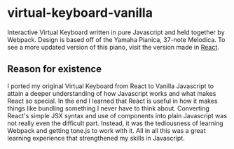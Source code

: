 # virtual-keyboard-vanilla

Interactive Virtual Keyboard written in pure Javascript and held together by Webpack. Design is based off of the Yamaha Pianica, 37-note Melodica. To see a more updated version of this piano, visit the version made in [React](https://github.com/jmgcito/virtual-keyboard).

## Reason for existence
I ported my original Virtual Keyboard from React to Vanilla Javascript to attain a deeper understanding of how Javascript works and what makes React so special. In the end I learned that React is useful in how it makes things like bundling something I never have to think about. Converting React's simple JSX syntax and use of components into plain Javascript was not really even the difficult part. Instead, it was the tediousness of learning Webpack and getting tone.js to work with it. All in all this was a great learning experience that strengthened my skills in Javascript. 
